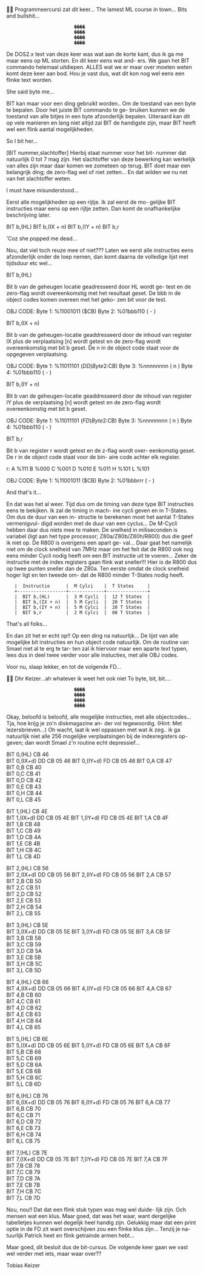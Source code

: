  Programmeercursi zat dit keer...
 The lamest ML course in town...        Bits and bullshit...


                             ����
                             ����
                             ����
                             ����


 De DOS2.x text van deze keer was wat aan de korte kant, dus
 ik ga me maar eens op ML storten. En dit keer eens wat and-
 ers. We gaan het BIT commando helemaal uitdiepen. ALLES wat
 we er maar over moeten weten komt deze keer aan bod. Hou je
 vast dus, wat dit kon nog wel eens een flinke text worden.


She said byte me...

 BIT kan maar voor een ding gebruikt worden.. Om de toestand
 van een byte te bepalen. Door het juiste BIT commando te ge-
 bruiken kunnen we de  toestand van alle  bitjes in een byte
 afzonderlijk bepalen. Uiteraard kan dit op vele manieren en
 lang niet altijd zal BIT de handigste zijn,  maar BIT heeft
 wel een flink aantal mogelijkheden.
 
 
So I bit her...

 [BIT nummer,slachtoffer] Hierbij staat nummer voor het bit-
 nummer dat natuurlijk 0 tot 7 mag zijn. Het slachtoffer van
 deze bewerking kan werkelijk van alles zijn maar daar komen
 we zometeen op terug. BIT doet maar een belangrijk ding; de
 zero-flag wel of niet zetten... En dat wilden we nu net van
 het slachtoffer weten.


I must have misunderstood...

 Eerst alle mogelijkheden op een rijtje. Ik zal eerst de mo-
 gelijke BIT instructies maar eens op een rijtje zetten. Dan
 komt de onafhankelijke beschrijving later.

  BIT b,(HL)
  BIT b,(IX + n)
  BIT b,(IY + n)
  BIT b,r


'Coz she popped me dead...

 Nou, dat viel toch reuze mee of niet??? Laten we eerst alle
 instructies eens afzonderlijk onder de loep nemen, dan komt
 daarna de volledige lijst met tijdsduur etc wel...


BIT b,(HL)

 Bit b van de geheugen locatie geadresseerd door HL wordt ge-
 test en de zero-flag wordt overeenkomstig met het resultaat
 geset. De bbb in de object codes komen overeen met het geko-
 zen bit voor de test.

  OBJ CODE:     Byte 1:  %11001011 ($CB)
                Byte 2:  %01bbb110 ( - )


BIT b,(IX + n)

  Bit b van de geheugen-locatie geaddresseerd  door de inhoud
  van register IX plus de verplaatsing [n] wordt getest en de
  zero-flag wordt overeenkomstig met bit b geset.  De n in de
  object code staat voor de opgegeven verplaatsing.

  OBJ CODE:     Byte 1:  %11011101 ($DD)
                Byte 2:  %11001011 ($CB)
                Byte 3:  %nnnnnnnn ( n )
                Byte 4:  %01bbb110 ( - )


BIT b,(IY + n)

  Bit b van de geheugen-locatie geaddresseerd  door de inhoud
  van register IY plus de verplaatsing [n] wordt getest en de
  zero-flag wordt overeenkomstig met bit b geset.

  OBJ CODE:     Byte 1:  %11011101 ($FD)
                Byte 2:  %11001011 ($CB)
                Byte 3:  %nnnnnnnn ( n )
                Byte 4:  %01bbb110 ( - )


 BIT b,r

  Bit b van register r wordt  getest en de z-flag wordt over-
  eenkomstig geset. De r in de object code staat voor de bin-
  aire code achter elk register.

  r:  A %111  B %000  C %001  D %010  E %011  H %101   L %101

  OBJ CODE:     Byte 1:  %11001011 ($CB)
                Byte 2:  %01bbbrrr ( - )


And that's it...

 En dat was het al weer. Tijd dus om de timing van deze type
 BIT instructies eens te bekijken. Ik zal de timing in mach-
 ine cycli geven en in T-States.  Om dus de duur van een in-
 structie te berekenen moet het aantal T-States vermenigvul-
 digd worden met de duur van een cyclus... De M-Cycli hebben
 daar dus niets mee te maken. De snelheid in miliseconden is
 variabel (ligt aan het type processor; Z80a/Z80b/Z80h/R800)
 dus die geef ik niet op. De R800 is overigens een apart ge-
 val... Daar gaat het namelijk niet om de clock snelheid van
 7MHz maar om het feit dat de R800 ook nog eens minder Cycli
 nodig heeft om een BIT instructie uit te voeren... Zeker de
 instructie met de index registers gaan flink wat sneller!!!
 Hier is de R800 dus op twee punten sneller dan de Z80a. Ten
 eerste omdat de clock snelheid hoger ligt en ten tweede om-
 dat de R800 minder T-States nodig heeft.


       |  Instructie      |  M Cylci    |  T States     |
       +------------------+-------------+---------------+
       |  BIT b,(HL)      |  3 M Cycli  |  12 T States  |
       |  BIT b,(IX + n)  |  5 M Cycli  |  20 T States  |
       |  BIT b,(IY + n)  |  5 M Cylci  |  20 T States  |
       |  BIT b,r         |  2 M Cylci  |  08 T States  |


That's all folks...

 En dan zit het er echt op!! Op een ding na natuurlijk... De
 lijst van alle mogelijke bit instructies en hun object code
 natuurlijk.  Om de routine van Smael niet al te erg te tar-
 ten zal ik hiervoor maar een aparte text typen, lees dus in
 deel twee verder voor alle instucties, met alle OBJ codes.

 Voor nu, slaap lekker, en tot de volgende FD...


 Dhr Keizer...ah whatever ik weet het ook niet
     To byte, bit, bit....

                             ����
                             ����
                             ����
                             ����


 Okay, beloofd is beloofd,  alle mogelijke instructies,  met
 alle objectcodes... Tja, hoe krijg je zo'n diskmagazine an-
 der vol tegewoordig. (Hint: Met lezersbrieven...) Oh wacht,
 laat ik wel oppassen met wat ik zeg.. ik ga natuurlijk niet
 alle 256 mogelijke verplaatsingen bij de indexregisters op-
 geven; dan wordt Smael z'n routine echt depressief...

  BIT 0,(HL)      CB 46      
  BIT 0,(IX+d)    DD CB 05 46
  BIT 0,(IY+d)    FD CB 05 46
  BIT 0,A         CB 47      
  BIT 0,B         CB 40      
  BIT 0,C         CB 41      
  BIT 0,D         CB 42      
  BIT 0,E         CB 43      
  BIT 0,H         CB 44      
  BIT 0,L         CB 45      

  BIT 1,(HL)      CB 4E      
  BIT 1,(IX+d)    DD CB 05 4E
  BIT 1,(IY+d)    FD CB 05 4E
  BIT 1,A         CB 4F      
  BIT 1,B         CB 48      
  BIT 1,C         CB 49      
  BIT 1,D         CB 4A      
  BIT 1,E         CB 4B      
  BIT 1,H         CB 4C      
  BIT 1,L         CB 4D      

  BIT 2,(HL)      CB 56      
  BIT 2,(IX+d)    DD CB 05 56
  BIT 2,(IY+d)    FD CB 05 56
  BIT 2,A         CB 57      
  BIT 2,B         CB 50      
  BIT 2,C         CB 51      
  BIT 2,D         CB 52      
  BIT 2,E         CB 53      
  BIT 2,H         CB 54      
  BIT 2,L         CB 55      

  BIT 3,(HL)      CB 5E      
  BIT 3,(IX+d)    DD CB 05 5E
  BIT 3,(IY+d)    FD CB 05 5E
  BIT 3,A         CB 5F      
  BIT 3,B         CB 58      
  BIT 3,C         CB 59      
  BIT 3,D         CB 5A      
  BIT 3,E         CB 5B      
  BIT 3,H         CB 5C      
  BIT 3,L         CB 5D      

  BIT 4,(HL)      CB 66      
  BIT 4,(IX+d)    DD CB 05 66
  BIT 4,(IY+d)    FD CB 05 66
  BIT 4,A         CB 67      
  BIT 4,B         CB 60      
  BIT 4,C         CB 61      
  BIT 4,D         CB 62      
  BIT 4,E         CB 63      
  BIT 4,H         CB 64      
  BIT 4,L         CB 65      

  BIT 5,(HL)      CB 6E      
  BIT 5,(IX+d)    DD CB 05 6E
  BIT 5,(IY+d)    FD CB 05 6E
  BIT 5,A         CB 6F      
  BIT 5,B         CB 68      
  BIT 5,C         CB 69      
  BIT 5,D         CB 6A      
  BIT 5,E         CB 6B      
  BIT 5,H         CB 6C      
  BIT 5,L         CB 6D      

  BIT 6,(HL)      CB 76      
  BIT 6,(IX+d)    DD CB 05 76
  BIT 6,(IY+d)    FD CB 05 76
  BIT 6,A         CB 77      
  BIT 6,B         CB 70      
  BIT 6,C         CB 71      
  BIT 6,D         CB 72      
  BIT 6,E         CB 73      
  BIT 6,H         CB 74      
  BIT 6,L         CB 75      

  BIT 7,(HL)      CB 7E      
  BIT 7,(IX+d)    DD CB 05 7E
  BIT 7,(IY+d)    FD CB 05 7E
  BIT 7,A         CB 7F      
  BIT 7,B         CB 78      
  BIT 7,C         CB 79      
  BIT 7,D         CB 7A      
  BIT 7,E         CB 7B      
  BIT 7,H         CB 7C      
  BIT 7,L         CB 7D      


 Nou, nou!! Dat dat een flink stuk typen was  mag wel duide-
 lijk zijn. Och mensen wat een klus.  Maar goed, dat was het
 waar, want dergelijke  tabelletjes kunnen wel degelijk heel
 handig zijn. Gelukkig maar dat een print optie in de FD zit
 want overschijven zou een flinke klus zijn... Tenzij je na-
 tuurlijk Patrick heet en flink getrainde armen hebt...

 Maar goed, dit besluit dus de bit-cursus.  De volgende keer
 gaan we vast wel verder met iets, maar waar over??


Tobias Keizer
